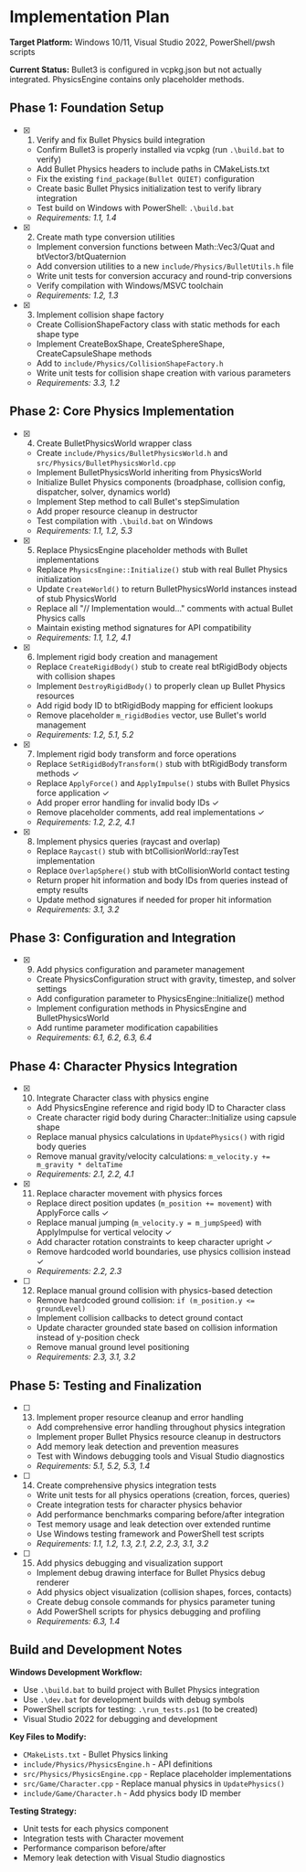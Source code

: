 # Implementation Plan

**Target Platform:** Windows 10/11, Visual Studio 2022, PowerShell/pwsh scripts

**Current Status:** Bullet3 is configured in vcpkg.json but not actually integrated. PhysicsEngine contains only placeholder methods.

## Phase 1: Foundation Setup

- [x] 1. Verify and fix Bullet Physics build integration

  - Confirm Bullet3 is properly installed via vcpkg (run `.\build.bat` to verify)
  - Add Bullet Physics headers to include paths in CMakeLists.txt
  - Fix the existing `find_package(Bullet QUIET)` configuration
  - Create basic Bullet Physics initialization test to verify library integration
  - Test build on Windows with PowerShell: `.\build.bat`
  - _Requirements: 1.1, 1.4_

- [x] 2. Create math type conversion utilities

  - Implement conversion functions between Math::Vec3/Quat and btVector3/btQuaternion
  - Add conversion utilities to a new `include/Physics/BulletUtils.h` file
  - Write unit tests for conversion accuracy and round-trip conversions
  - Verify compilation with Windows/MSVC toolchain
  - _Requirements: 1.2, 1.3_

- [x] 3. Implement collision shape factory

  - Create CollisionShapeFactory class with static methods for each shape type
  - Implement CreateBoxShape, CreateSphereShape, CreateCapsuleShape methods
  - Add to `include/Physics/CollisionShapeFactory.h`
  - Write unit tests for collision shape creation with various parameters
  - _Requirements: 3.3, 1.2_

## Phase 2: Core Physics Implementation

- [x] 4. Create BulletPhysicsWorld wrapper class

  - Create `include/Physics/BulletPhysicsWorld.h` and `src/Physics/BulletPhysicsWorld.cpp`
  - Implement BulletPhysicsWorld inheriting from PhysicsWorld
  - Initialize Bullet Physics components (broadphase, collision config, dispatcher, solver, dynamics world)
  - Implement Step method to call Bullet's stepSimulation
  - Add proper resource cleanup in destructor
  - Test compilation with `.\build.bat` on Windows
  - _Requirements: 1.1, 1.2, 5.3_

- [x] 5. Replace PhysicsEngine placeholder methods with Bullet implementations

  - Replace `PhysicsEngine::Initialize()` stub with real Bullet Physics initialization
  - Update `CreateWorld()` to return BulletPhysicsWorld instances instead of stub PhysicsWorld
  - Replace all "// Implementation would..." comments with actual Bullet Physics calls
  - Maintain existing method signatures for API compatibility
  - _Requirements: 1.1, 1.2, 4.1_

- [x] 6. Implement rigid body creation and management

  - Replace `CreateRigidBody()` stub to create real btRigidBody objects with collision shapes
  - Implement `DestroyRigidBody()` to properly clean up Bullet Physics resources
  - Add rigid body ID to btRigidBody mapping for efficient lookups
  - Remove placeholder `m_rigidBodies` vector, use Bullet's world management
  - _Requirements: 1.2, 5.1, 5.2_

- [x] 7. Implement rigid body transform and force operations

  - Replace `SetRigidBodyTransform()` stub with btRigidBody transform methods ✓
  - Replace `ApplyForce()` and `ApplyImpulse()` stubs with Bullet Physics force application ✓
  - Add proper error handling for invalid body IDs ✓
  - Remove placeholder comments, add real implementations ✓
  - _Requirements: 1.2, 2.2, 4.1_

- [x] 8. Implement physics queries (raycast and overlap)

  - Replace `Raycast()` stub with btCollisionWorld::rayTest implementation
  - Replace `OverlapSphere()` stub with btCollisionWorld contact testing
  - Return proper hit information and body IDs from queries instead of empty results
  - Update method signatures if needed for proper hit information
  - _Requirements: 3.1, 3.2_

## Phase 3: Configuration and Integration

- [x] 9. Add physics configuration and parameter management

  - Create PhysicsConfiguration struct with gravity, timestep, and solver settings
  - Add configuration parameter to PhysicsEngine::Initialize() method
  - Implement configuration methods in PhysicsEngine and BulletPhysicsWorld
  - Add runtime parameter modification capabilities
  - _Requirements: 6.1, 6.2, 6.3, 6.4_

## Phase 4: Character Physics Integration

- [x] 10. Integrate Character class with physics engine

  - Add PhysicsEngine reference and rigid body ID to Character class
  - Create character rigid body during Character::Initialize using capsule shape
  - Replace manual physics calculations in `UpdatePhysics()` with rigid body queries
  - Remove manual gravity/velocity calculations: `m_velocity.y += m_gravity * deltaTime`
  - _Requirements: 2.1, 2.2, 4.1_

- [x] 11. Replace character movement with physics forces

  - Replace direct position updates (`m_position += movement`) with ApplyForce calls ✓
  - Replace manual jumping (`m_velocity.y = m_jumpSpeed`) with ApplyImpulse for vertical velocity ✓
  - Add character rotation constraints to keep character upright ✓
  - Remove hardcoded world boundaries, use physics collision instead ✓
  - _Requirements: 2.2, 2.3_

- [ ] 12. Replace manual ground collision with physics-based detection

  - Remove hardcoded ground collision: `if (m_position.y <= groundLevel)`
  - Implement collision callbacks to detect ground contact
  - Update character grounded state based on collision information instead of y-position check
  - Remove manual ground level positioning
  - _Requirements: 2.3, 3.1, 3.2_

## Phase 5: Testing and Finalization

- [ ] 13. Implement proper resource cleanup and error handling

  - Add comprehensive error handling throughout physics integration
  - Implement proper Bullet Physics resource cleanup in destructors
  - Add memory leak detection and prevention measures
  - Test with Windows debugging tools and Visual Studio diagnostics
  - _Requirements: 5.1, 5.2, 5.3, 1.4_

- [ ] 14. Create comprehensive physics integration tests

  - Write unit tests for all physics operations (creation, forces, queries)
  - Create integration tests for character physics behavior
  - Add performance benchmarks comparing before/after integration
  - Test memory usage and leak detection over extended runtime
  - Use Windows testing framework and PowerShell test scripts
  - _Requirements: 1.1, 1.2, 1.3, 2.1, 2.2, 2.3, 3.1, 3.2_

- [ ] 15. Add physics debugging and visualization support

  - Implement debug drawing interface for Bullet Physics debug renderer
  - Add physics object visualization (collision shapes, forces, contacts)
  - Create debug console commands for physics parameter tuning
  - Add PowerShell scripts for physics debugging and profiling
  - _Requirements: 6.3, 1.4_

## Build and Development Notes

**Windows Development Workflow:**

- Use `.\build.bat` to build project with Bullet Physics integration
- Use `.\dev.bat` for development builds with debug symbols
- PowerShell scripts for testing: `.\run_tests.ps1` (to be created)
- Visual Studio 2022 for debugging and development

**Key Files to Modify:**

- `CMakeLists.txt` - Bullet Physics linking
- `include/Physics/PhysicsEngine.h` - API definitions
- `src/Physics/PhysicsEngine.cpp` - Replace placeholder implementations
- `src/Game/Character.cpp` - Replace manual physics in `UpdatePhysics()`
- `include/Game/Character.h` - Add physics body ID member

**Testing Strategy:**

- Unit tests for each physics component
- Integration tests with Character movement
- Performance comparison before/after
- Memory leak detection with Visual Studio diagnostics
